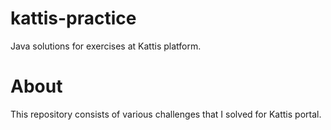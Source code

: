 # kattis-practice
Java solutions for exercises at Kattis platform.

# About
This repository consists of various challenges that I solved for Kattis portal. 
